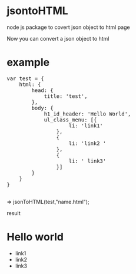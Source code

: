 jsontoHTML
==========
node js package to covert json object to html page 

Now you can convert a json object to html 

<h1>example</h1>

<pre>
var test = {
	html: {
		head: {
			title: 'test',
		},
		body: {
			h1_id_header: 'Hello World',
			ul_class_menu: [{
					li: 'link1'
				},
				{
					li: 'link2 '
				},
				{
					li: ' link3'
				}]
		}
	}
}

</pre>

=> jsonToHTML(test,"name.html");

result
<html>
	<head>
		<title>test</title>
	</head>
	<body>
	<h1 id="header">
		Hello world
	</h1>
	<ul class="menu">
		<li>link1</li>
		<li>link2</li>
		<li>link3</li>
	</ul>
	<body>
</html>
